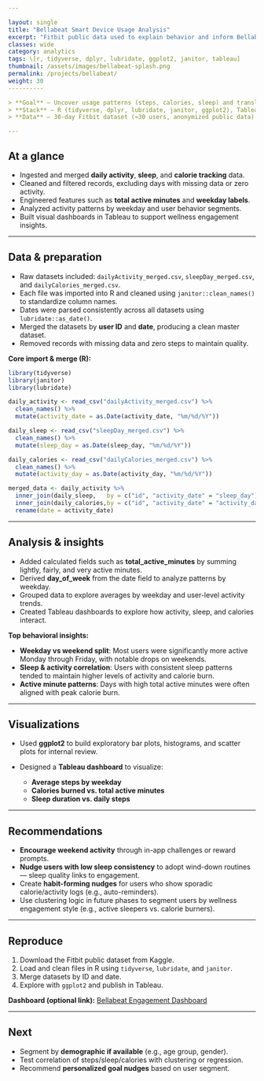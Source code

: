 ```yaml
---

layout: single
title: "Bellabeat Smart Device Usage Analysis"
excerpt: "Fitbit public data used to explain behavior and inform Bellabeat’s marketing & product engagement."
classes: wide
category: analytics
tags: \[r, tidyverse, dplyr, lubridate, ggplot2, janitor, tableau]
thumbnail: /assets/images/bellabeat-splash.png
permalink: /projects/bellabeat/
weight: 30
----------

> **Goal** — Uncover usage patterns (steps, calories, sleep) and translate them into actions that grow engagement and acquisition.
> **Stack** — R (tidyverse, dplyr, lubridate, janitor, ggplot2), Tableau Public.
> **Data** — 30-day Fitbit dataset (≈30 users, anonymized public data).

---
```


## At a glance

* Ingested and merged **daily activity**, **sleep**, and **calorie tracking** data.
* Cleaned and filtered records, excluding days with missing data or zero activity.
* Engineered features such as **total active minutes** and **weekday labels**.
* Analyzed activity patterns by weekday and user behavior segments.
* Built visual dashboards in Tableau to support wellness engagement insights.

---

## Data & preparation

* Raw datasets included:
  `dailyActivity_merged.csv`, `sleepDay_merged.csv`, and `dailyCalories_merged.csv`.
* Each file was imported into R and cleaned using `janitor::clean_names()` to standardize column names.
* Dates were parsed consistently across all datasets using `lubridate::as_date()`.
* Merged the datasets by **user ID** and **date**, producing a clean master dataset.
* Removed records with missing data and zero steps to maintain quality.

**Core import & merge (R):**

```r
library(tidyverse)
library(janitor)
library(lubridate)

daily_activity <- read_csv("dailyActivity_merged.csv") %>%
  clean_names() %>%
  mutate(activity_date = as.Date(activity_date, "%m/%d/%Y"))

daily_sleep <- read_csv("sleepDay_merged.csv") %>%
  clean_names() %>%
  mutate(sleep_day = as.Date(sleep_day, "%m/%d/%Y"))

daily_calories <- read_csv("dailyCalories_merged.csv") %>%
  clean_names() %>%
  mutate(activity_day = as.Date(activity_day, "%m/%d/%Y"))

merged_data <- daily_activity %>%
  inner_join(daily_sleep,   by = c("id", "activity_date" = "sleep_day")) %>%
  inner_join(daily_calories,by = c("id", "activity_date" = "activity_day")) %>%
  rename(date = activity_date)
```

---

## Analysis & insights

* Added calculated fields such as **total\_active\_minutes** by summing lightly, fairly, and very active minutes.
* Derived **day\_of\_week** from the date field to analyze patterns by weekday.
* Grouped data to explore averages by weekday and user-level activity trends.
* Created Tableau dashboards to explore how activity, sleep, and calories interact.

**Top behavioral insights:**

* **Weekday vs weekend split**: Most users were significantly more active Monday through Friday, with notable drops on weekends.
* **Sleep & activity correlation**: Users with consistent sleep patterns tended to maintain higher levels of activity and calorie burn.
* **Active minute patterns**: Days with high total active minutes were often aligned with peak calorie burn.

---

## Visualizations

* Used **ggplot2** to build exploratory bar plots, histograms, and scatter plots for internal review.
* Designed a **Tableau dashboard** to visualize:

  * **Average steps by weekday**
  * **Calories burned vs. total active minutes**
  * **Sleep duration vs. daily steps**

---

## Recommendations

* **Encourage weekend activity** through in-app challenges or reward prompts.
* **Nudge users with low sleep consistency** to adopt wind-down routines — sleep quality links to engagement.
* Create **habit-forming nudges** for users who show sporadic calorie/activity logs (e.g., auto-reminders).
* Use clustering logic in future phases to segment users by wellness engagement style (e.g., active sleepers vs. calorie burners).

---

## Reproduce

1. Download the Fitbit public dataset from Kaggle.
2. Load and clean files in R using `tidyverse`, `lubridate`, and `janitor`.
3. Merge datasets by ID and date.
4. Explore with `ggplot2` and publish in Tableau.

**Dashboard (optional link):** [Bellabeat Engagement Dashboard](#)

---

## Next

* Segment by **demographic if available** (e.g., age group, gender).
* Test correlation of steps/sleep/calories with clustering or regression.
* Recommend **personalized goal nudges** based on user segment.
